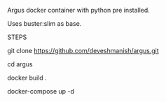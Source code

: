 Argus docker container with python pre installed.

Uses buster:slim as base.

STEPS

git clone https://github.com/deveshmanish/argus.git

cd argus

docker build .

docker-compose up -d

